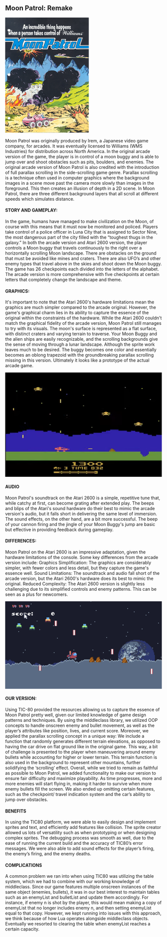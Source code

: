 ## Moon Patrol: Remake

![](MoonPatrol_arcadeflyer.png)

Moon Patrol was originally produced by Irem, a Japanese video game company, for arcades. It was eventually licensed to Williams (WMS Industries) for distribution across North America. In the original arcade version of the game, the player is in control of a moon buggy and is able to jump over and shoot obstacles such as pits, boulders, and enemies. The original arcade version of Moon Patrol is also credited with the introduction of full parallax scrolling in the side-scrolling game genre. Parallax scrolling is a technique often used in computer graphics where the background images in a scene move past the camera more slowly than images in the foreground. This then creates an illusion of depth in a 2D scene. In Moon Patrol, there are three different background layers that all scroll at different speeds which simulates distance. 

#### STORY AND GAMEPLAY:
In the game, humans have managed to make civilization on the Moon, of course with this means that it must now be monitored and policed. Players take control of a police officer in Luna City that is assigned to Sector Nine, the most dangerous part of the city filled with the “toughest thugs in the galaxy.” In both the arcade version and Atari 2600 version, the player controls a Moon buggy that travels continuously to the right over a horizontally scrolling Moon landscape. There are obstacles on the ground that must be avoided like mines and craters. There are also UFO’s and other enemy types that travel above in the skies and shoot down the Moon buggy. The game has 26 checkpoints each divided into the letters of the alphabet. The arcade version is more comprehensive with five checkpoints at certain letters that completely change the landscape and theme.


#### GRAPHICS:
It's important to note that the Atari 2600's hardware limitations mean the graphics are much simpler compared to the arcade original. However, the game's graphical charm lies in its ability to capture the essence of the original within the constraints of the hardware.
While the Atari 2600 couldn't match the graphical fidelity of the arcade version, Moon Patrol still manages to try with its visuals. The moon's surface is represented as a flat surface, with distinct craters and varying terrain to traverse. Your Moon Buggy and the alien ships are easily recognizable, and the scrolling backgrounds give the sense of moving through a lunar landscape. Although the sprite work leaves much to be desired. The buggy becomes one color and essentially becomes an oblong trapezoid with the groundbreaking parallax scrolling missing in this version. Ultimately it looks like a prototype of the actual arcade game. 

![](Screenshot_2023-10-29_22-08-49(1).png)

#### AUDIO
Moon Patrol's soundtrack on the Atari 2600 is a simple, repetitive tune that, while catchy at first, can become grating after extended play. The beeps and blips of the Atari's sound hardware do their best to mimic the arcade version's audio, but it falls short in delivering the same level of immersion.
The sound effects, on the other hand, are a bit more successful. The beep of your cannon firing and the jingle of your Moon Buggy's jump are basic but effective in providing feedback during gameplay. 
#### DIFFERENCES:
Moon Patrol on the Atari 2600 is an impressive adaptation, given the hardware limitations of the console. Some key differences from the arcade version include:
Graphics Simplification: The graphics are considerably simpler, with fewer colors and less detail, but they capture the game's essence well.
Sound Limitations: The soundtrack and audio fall short of the arcade version, but the Atari 2600's hardware does its best to mimic the original.
Reduced Complexity: The Atari 2600 version is slightly less challenging due to its simplified controls and enemy patterns. This can be seen as a plus for newcomers.

![](tic80mp.png)

#### OUR VERSION:
Using TIC-80 provided the resources allowing us to capture the essence of Moon Patrol pretty well, given our limited knowledge of game design patterns and techniques. By using the middleclass library, we utilized OOP concepts to handle onscreen enemy and bullet movement, as well as the player’s attributes like position, lives, and current score. Moreover, we applied the parallax scrolling concept in a unique way: We include a function that randomly generates different terrain elevations, as opposed to having the car drive on flat ground like in the original game. This way, a bit of challenge is presented to the player when maneuvering around enemy bullets while accounting for higher or lower terrain. This terrain function is also used in the background to represent other mountains, further solidifying the ‘scrolling’ effect. Overall, while we tried to remain as faithful as possible to Moon Patrol, we added functionality to make our version to ensure fair difficulty and maximize playability. As time progresses, more and more enemies will start flying in, making it harder to survive when more enemy bullets fill the screen. We also ended up omitting certain features, such as the checkpoint/ travel indication system and the car’s ability to jump over obstacles.
#### BENEFITS
In using the TIC80 platform, we were able to easily design and implement sprites and text, and efficiently add features like collision. The sprite creator allowed us lots of versatility such as when prototyping or when designing complex sprites. The debugging process was smooth as well, due to the ease of running the current build and the accuracy of TIC80’s error messages. We were also able to add sound effects for the player’s firing, the enemy’s firing, and the enemy deaths.
#### COMPLICATIONS
A common problem we ran into when using TIC80 was utilizing the table system, which we had to combine with our working knowledge of middleclass. Since our game features multiple onscreen instances of the same object (enemies, bullets), it was in our best interest to maintain tables such as an enemyList and bulletList and update them accordingly. For instance, if enemy n is shot by the player, this would mean making a copy of enemyList that no longer includes enemy n, and then setting enemyList equal to that copy. However, we kept running into issues with this approach, we think because of how Lua operates alongside middleclass objects. Eventually we resorted to clearing the table when enemyList reaches a certain capacity. 



<!-- # Remake Project

**DUE October 29th by 11:59PM**

**WIP October 2nd by lab**

You and your partner will study a classic arcade/early-computer/atari
game by remaking it in TIC-80. You do not have to recreate every
aspect of the original game, but your remake should capture the
essence of the original game. Be mindful of taking advantage (or
rebeling against) of TIC-80's affordances, in other words, what
aspects of the original game does TIC-80 make it easy to recreate.


You can choose any video game before 1986, but the more obscure the
better. Moreover, you are prohibited from doing Pong, Snake or
Breakout (however classic those games might be, they've been remade to
death!).

## Learning Objectives

- understand what makes a classic game special by distilling it to its essence;
- create a **working** reimaginiation of the game on TIC-80 in Lua;
- think and write critically about your remake.

## Deliverable

Submit your write-up on GitHub as a
[`README.md`](https://docs.github.com/en/get-started/writing-on-github/getting-started-with-writing-and-formatting-on-github/basic-writing-and-formatting-syntax).
Your writeup should be about 1024 words, it should read clearly and
look nice. You will present your work during the lab period using a
few slides, a play-test session, and a demonstration.  You should also
include your TIC-80 game as a lua file and a collection of HTML files.

```console
unix:~$ cd remake
unix:~$ tic80 --fs .
tic-80:~$ save remake.lua
tic-80:~$ load remake.lua
tic-80:~$ export html remake.zip
unix:~$ unzip remake.zip -d game
```
 -->
